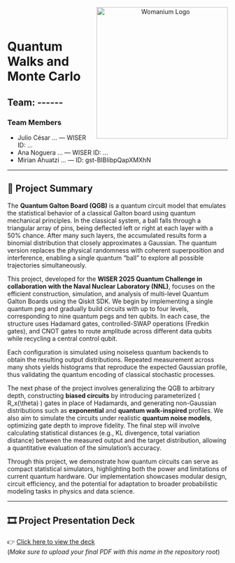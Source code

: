 <p align="center">
  <img src="https://drive.google.com/uc?export=view&id=1gco4xivJ4_gVIG9c3X_9hYHNwd772k5b" alt="Womanium Logo" width="300" align="right"/>
</p>

<br/><br/>

# Quantum Walks and Monte Carlo

## Team: ------

### Team Members

- Julio César ... — WISER ID: ...
- Ana Noguera ... — WISER ID: ...  
- Mirian Ahuatzi ... — ID: gst-BIBIibpQapXMXhN  

---

## 📄 Project Summary

The **Quantum Galton Board (QGB)** is a quantum circuit model that emulates the statistical behavior of a classical Galton board using quantum mechanical principles. In the classical system, a ball falls through a triangular array of pins, being deflected left or right at each layer with a 50% chance. After many such layers, the accumulated results form a binomial distribution that closely approximates a Gaussian. The quantum version replaces the physical randomness with coherent superposition and interference, enabling a single quantum “ball” to explore all possible trajectories simultaneously.

This project, developed for the **WISER 2025 Quantum Challenge in collaboration with the Naval Nuclear Laboratory (NNL)**, focuses on the efficient construction, simulation, and analysis of multi-level Quantum Galton Boards using the Qiskit SDK. We begin by implementing a single quantum peg and gradually build circuits with up to four levels, corresponding to nine quantum pegs and ten qubits. In each case, the structure uses Hadamard gates, controlled-SWAP operations (Fredkin gates), and CNOT gates to route amplitude across different data qubits while recycling a central control qubit.

Each configuration is simulated using noiseless quantum backends to obtain the resulting output distributions. Repeated measurement across many shots yields histograms that reproduce the expected Gaussian profile, thus validating the quantum encoding of classical stochastic processes.

The next phase of the project involves generalizing the QGB to arbitrary depth, constructing **biased circuits** by introducing parameterized \( R_x(\theta) \) gates in place of Hadamards, and generating non-Gaussian distributions such as **exponential** and **quantum walk-inspired** profiles. We also aim to simulate the circuits under realistic **quantum noise models**, optimizing gate depth to improve fidelity. The final step will involve calculating statistical distances (e.g., KL divergence, total variation distance) between the measured output and the target distribution, allowing a quantitative evaluation of the simulation’s accuracy.

Through this project, we demonstrate how quantum circuits can serve as compact statistical simulators, highlighting both the power and limitations of current quantum hardware. Our implementation showcases modular design, circuit efficiency, and the potential for adaptation to broader probabilistic modeling tasks in physics and data science.

---

## 🎞 Project Presentation Deck

👉 [Click here to view the deck](./presentation.pdf)  
(*Make sure to upload your final PDF with this name in the repository root*)
